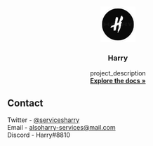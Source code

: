 
<br />
<p align="center">
  <a href="https://github.com/github_username/repo_name">
    <img src="images/logo.png" alt="Logo" width="80" height="80">
  </a>

  <h3 align="center">Harry</h3>

  <p align="center">
    project_description
    <br />
    <a href="https://github.com/github_username/repo_name"><strong>Explore the docs »</strong></a>

<!-- CONTACT -->
## Contact

Twitter - [@servicesharry](https://twitter.com/ServicesHarry/)
<br />Email - [alsoharry-services@mail.com](mailto:alsoharry-services@mail.com)
<br />Discord - Harry#8810
